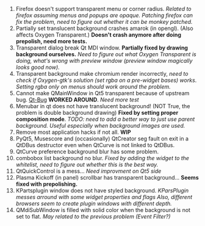 1. Firefox doesn't support transparent menu or corner radius.
   *Related to firefox assuming menus and popups are opaque.*
   *Patching firefox can fix the problem, need to figure out whether it can be*
   *monkey patched.*
2. Partially set translucent background crashes amarok (in opengl).
   (Also affects Oxygen Transparent.)
   **Doesn't crash anymore after doing prepolish, need more tests.**
3. Transparent dialog break Qt MDI window.
   **Partially fixed by drawing background ourselves.**
   *Need to figure out what Oxygen Transparent is doing, what's wrong with*
   *preview window (preview window magically looks good now).*
4. Transparent background make chromium render incorrectly, *need to check if*
   *Oxygen-gtk's solution (set rgba on a pre-widget bases) works*.
   *Setting rgba only on menus should work around the problem.*
5. Cannot make QMainWindow in Qt5 transparent because of upstream bug.
   [Qt-Bug](https://bugreports.qt-project.org/browse/QTBUG-34064)
   **WORKED AROUND**. *Need more test*
6. Menubar in qt does not have translucent background! (NOT True, the problem is
   double background drawing)
   **Fixed by setting proper composition mode**.
   *TODO: need to add a better way to just use parent background. Useful*
   *especially when background images are used.*
7. Remove most application hacks if not all. **WIP**
8. PyQt5, Musescore and (occasionally) QtCreator seg fault on exit in a QtDBus
   destructor even when QtCurve is not linked to QtDBus.
9. QtCurve preference background blur has some problem.
10. combobox list background no blur. *Fixed by adding the widget to the*
    *whitelist, need to figure out whether this is the best way.*
11. QtQuickControl is a mess... *Need improvment on Qt5 side*
12. Plasma Kickoff (in panel) scrollbar has transparent background...
    **Seems fixed with prepolishing.**
13. KPartsplugin window does not have styled background.
    *KParsPlugin messes arround with some widget properties and flags*
    *Also, different browsers seem to create plugin windows with*
    *different depth.*
14. QMdiSubWindow is filled with solid color when the background is not set to
    flat. *May related to the previous problem (Event Filter?)*
